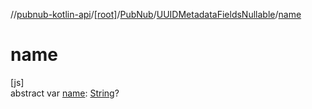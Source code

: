 //[pubnub-kotlin-api](../../../../index.md)/[[root]](../../index.md)/[PubNub](../index.md)/[UUIDMetadataFieldsNullable](index.md)/[name](name.md)

# name

[js]\
abstract var [name](name.md): [String](https://kotlinlang.org/api/core/kotlin-stdlib/kotlin/-string/index.html)?
